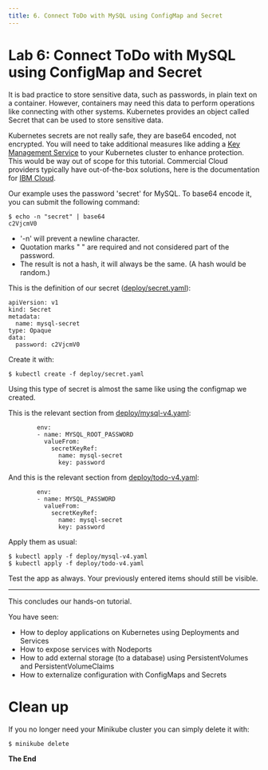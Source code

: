 ```yaml
---
title: 6. Connect ToDo with MySQL using ConfigMap and Secret
---
```


# Lab 6: Connect ToDo with MySQL using ConfigMap and Secret

It is bad practice to store sensitive data, such as passwords, in plain text on a container. However, containers may need this data to perform operations like connecting with other systems. Kubernetes provides an object called Secret that can be used to store sensitive data.

Kubernetes secrets are not really safe, they are base64 encoded, not encrypted. You will need to take additional measures like adding a [Key Management Service](https://kubernetes.io/docs/tasks/administer-cluster/kms-provider/) to your Kubernetes cluster to enhance protection. This would be way out of scope for this tutorial. Commercial Cloud providers typically have out-of-the-box solutions, here is the documentation for [IBM Cloud](https://cloud.ibm.com/docs/containers?topic=containers-encryption&locale=en).

Our example uses the password 'secret' for MySQL. To base64 encode it, you can submit the following command:

```
$ echo -n "secret" | base64
c2VjcmV0
```

- '-n' will prevent a newline character.
- Quotation marks " " are required and not considered part of the password. 
- The result is not a hash, it will always be the same. (A hash would be random.)

This is the definition of our secret ([deploy/secret.yaml](../deploy/secret.yaml)):

```
apiVersion: v1
kind: Secret
metadata:
  name: mysql-secret
type: Opaque
data:
  password: c2VjcmV0
```

Create it with:

```
$ kubectl create -f deploy/secret.yaml
```

Using this type of secret is almost the same like using the configmap we created.

This is the relevant section from [deploy/mysql-v4.yaml](../deploy/mysql-v4.yaml):

```
        env:
        - name: MYSQL_ROOT_PASSWORD
          valueFrom:
            secretKeyRef:
              name: mysql-secret
              key: password
```

And this is the relevant section from [deploy/todo-v4.yaml](../deploy/todo-v4.yaml):

```
        env:
        - name: MYSQL_PASSWORD
          valueFrom:
            secretKeyRef:
              name: mysql-secret
              key: password
```

Apply them as usual:

```
$ kubectl apply -f deploy/mysql-v4.yaml
$ kubectl apply -f deploy/todo-v4.yaml
```

Test the app as always. Your previously entered items should still be visible.

---

This concludes our hands-on tutorial. 

You have seen:
* How to deploy applications on Kubernetes using Deployments and Services
* How to expose services with Nodeports
* How to add external storage (to a database) using PersistentVolumes and PersistentVolumeClaims
* How to externalize configuration with ConfigMaps and Secrets


# Clean up

If you no longer need your Minikube cluster you can simply delete it with:

```
$ minikube delete
```


**The End** 


